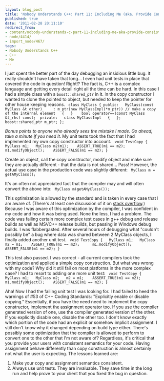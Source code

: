 ```yaml
---
layout: blog_post
title: 'Nobody Understands C++: Part 11: Including Me (aka, Provide Consistent Semantics)'
published: true
date: '2011-02-28 20:11:10'
redirect_from:
- content/nobody-understands-c-part-11-including-me-aka-provide-consistent-semantics/
- node/4414/
- import_node/467/
tags:
- Nobody Understands C++
- C++
- Me
---
```


I just spent the better part of the day debugging an insidious little bug. It really shouldn't have taken that long... I even had unit tests in place that covered the code in question! Right!? The fact is, C++ is a complex language and getting every detail right all the time can be hard. In this case I had a simple class with a `boost::shared_ptr` in it. In the copy constructor I wanted to clone the pointed to object, but needed to keep the pointer for other house keeping reasons. ` class MyClass { public:   MyClass(const MyClass &t_other)     : m_ptr(new MyClassImpl(*m_ptr)) // make a copy of the internal element   {   }    bool operator==(const MyClass &t_rhs) const;  private:   class MyClassImpl   {   };    boost::shared_ptr m_ptr; };`

*Bonus points to anyone who already sees the mistake I made. Go ahead, take a minute if you need it.* My unit tests took the fact that I had implemented my own copy constructor into account. ` void TestCopy {   MyClass m1;   MyClass m2(m1);    ASSERT_TRUE(m1 == m2);      m1.modifyObject();    ASSERT_FALSE(m1 == m2); }`

Create an object, call the copy constructor, modify object and make sure they are actually different - that the data is not shared... Pass! However, the actual use case in the production code was slightly different: ` MyClass m = getAMyClass();`

It's an often not appreciated fact that the compiler may and will often convert the above into: ` MyClass m(getAMyClass());`

This optimization is allowed by the standard and is taken in every case that I am aware of. (There's at least one discussion of it on [stack overflow](http://stackoverflow.com/questions/2462773/c-copy-construct-construct-and-assign-question).) Because I was aware of this optimization by the compiler, I was confident in my code and how it was being used. None the less, I had a problem. The code was failing certain more complex test cases in g++ debug and release builds as well as MSVC++ release builds, but passing in Windows debug builds. I was flabbergasted. After several hours of debugging what "couldn't possibly be" a bug where data was shared between 2 MyClass objects, I finally added another unit test. ` void TestCopy {   MyClass m1;   MyClass m2 = m1;    ASSERT_TRUE(m1 == m2);      m1.modifyObject();    ASSERT_FALSE(m1 == m2); }`

This test also passed. I was correct - all current compilers took the optimization and applied a simple copy construction. But what was wrong with my code? Why did it still fail on most platforms in the more complex case? I had to resort to adding one more unit test: ` void TestCopy {   MyClass m1;   MyClass m2;   m2 = m1;    ASSERT_TRUE(m1 == m2);      m1.modifyObject();    ASSERT_FALSE(m1 == m2); }`

Aha! Now I had the failing unit test I was looking for. I had failed to heed the warnings of \#53 of C++ Coding Standards: "Explicitly enable or disable copying." Essentially, if you have the need need to implement the copy constructor, implement the assignment operator too. If you use the compiler generated version of one, use the compiler generated version of the other. If you explicitly disable one, disable the other too. I don't know exactly which portion of the code had an explicit or somehow implicit assignment. I still don't know why it changed depending on build type either. There's possibly some optimization that the compiler is allowed to perform to convert one to the other that I'm not aware of? Regardless, it's critical that you provide your users with consistent semantics for your code. Having assignment behave differently than copy construction is almost certainly not what the user is expecting. The lessons learned are:

1.  Make your copy and assignment semantics consistent.
2.  Always use unit tests. They are invaluable. They save time in the long run and help prove to your client that you fixed the bug in question.

